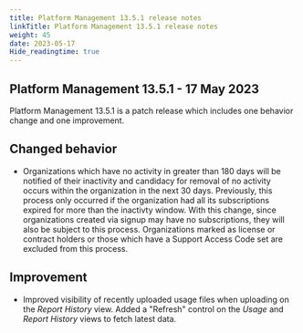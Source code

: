 ```yaml
---
title: Platform Management 13.5.1 release notes
linkTitle: Platform Management 13.5.1 release notes
weight: 45
date: 2023-05-17
Hide_readingtime: true
---
```


## Platform Management 13.5.1 - 17 May 2023

Platform Management 13.5.1 is a patch release which includes one behavior change and one improvement.

## Changed behavior

* Organizations which have no activity in greater than 180 days will be notified of their inactivity and candidacy for removal of no activity occurs within the organization in the next 30 days. Previously, this process only occurred if the organization had all its subscriptions expired for more than the inactivty window. With this change, since organizations created via signup may have no subscriptions, they will also be subject to this process. Organizations marked as license or contract holders or those which have a Support Access Code set are excluded from this process.

## Improvement

* Improved visibility of recently uploaded usage files when uploading on the *Report History* view. Added a "Refresh" control on the *Usage* and *Report History* views to fetch latest data.
